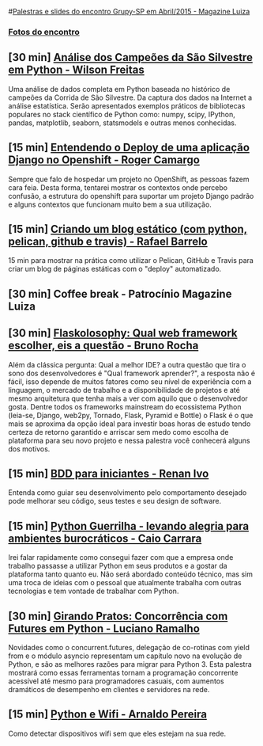 #[Palestras e slides do encontro Grupy-SP em Abril/2015 - Magazine Luiza](http://www.meetup.com/Grupy-SP/events/221188662/)

### [Fotos do encontro](https://www.flickr.com/photos/37128592@N03/sets/72157654095596804)

## [30 min] [Análise dos Campeões da São Silvestre em Python - Wilson Freitas](http://www.slideshare.net/wfreitas/analise-dos-campeoes-da-corrida-de-sao-silvestre-com-python)
Uma análise de dados completa em Python baseada no histórico de campeões da Corrida de São Silvestre. Da captura dos dados na Internet a análise estatística. Serão apresentados exemplos práticos de bibliotecas populares no stack científico de Python como: numpy, scipy, IPython, pandas, matplotlib, seaborn, statsmodels e outras menos conhecidas.

## [15 min] [Entendendo o Deploy de uma aplicação Django no Openshift - Roger Camargo]()
Sempre que falo de hospedar um projeto no OpenShift, as pessoas fazem cara feia. Desta forma, tentarei mostrar os contextos onde percebo confusão, a estrutura do openshift para suportar um projeto Django padrão e alguns contextos que funcionam muito bem a sua utilização.

## [15 min] [Criando um blog estático (com python, pelican, github e travis) - Rafael Barrelo](https://docs.google.com/presentation/d/149ZsO1mRNYV0A6LrOFi4Ra8Lo0S4dfVJpN-CbVWYu1I/edit)
15 min para mostrar na prática como utilizar o Pelican, GitHub e Travis para criar um blog de páginas estáticas com o "deploy" automatizado.

## [30 min] Coffee break - Patrocínio Magazine Luiza

## [30 min] [Flaskolosophy: Qual web framework escolher, eis a questão - Bruno Rocha](https://docs.google.com/presentation/d/1qKKPJPar7wsieXdscwNznyFRjfCQX9UKV9bpeVxh274/edit)
Além da clássica pergunta: Qual a melhor IDE? a outra questão que tira o sono dos desenvolvedores é "Qual framework aprender?", a resposta não é fácil, isso depende de muitos fatores como seu nível de experiência com a linguagem, o mercado de trabalho e a disponibilidade de projetos e até mesmo arquitetura que tenha mais a ver com aquilo que o desenvolvedor gosta. Dentre todos os frameworks mainstream do ecossistema Python (leia-se, Django, web2py, Tornado, Flask, Pyramid e Bottle) o Flask é o que mais se aproxima da opção ideal para investir boas horas de estudo tendo certeza de retorno garantido e arriscar sem medo como escolha de plataforma para seu novo projeto e nessa palestra você conhecerá alguns dos motivos.

## [15 min] [BDD para iniciantes - Renan Ivo](https://speakerdeck.com/renanivo/bdd)
Entenda como guiar seu desenvolvimento pelo comportamento desejado pode melhorar seu código, seus testes e seu design de software.

## [15 min] [Python Guerrilha - levando alegria para ambientes burocráticos - Caio Carrara](https://speakerdeck.com/cacarrara/python-guerrilha-levando-alegria-para-ambientes-burocraticos)
Irei falar rapidamente como consegui fazer com que a empresa onde trabalho passasse a utilizar Python em seus produtos e a gostar da plataforma tanto quanto eu. Não será abordado conteúdo técnico, mas sim uma troca de ideias com o pessoal que atualmente trabalha com outras tecnologias e tem vontade de trabalhar com Python.

## [30 min] [Girando Pratos: Concorrência com Futures em Python - Luciano Ramalho](https://speakerdeck.com/ramalho/girando-pratos-concorrencia-moderna-em-python)
Novidades como o concurrent.futures, delegação de co-rotinas com yield from e o módulo asyncio representam um capítulo novo na evolução de Python, e são as melhores razões para migrar para Python 3.
Esta palestra mostrará como essas ferramentas tornam a programação concorrente acessível até mesmo para programadores casuais, com aumentos dramáticos de desempenho em clientes e servidores na rede.

## [15 min] [Python e Wifi - Arnaldo Pereira]()
Como detectar dispositivos wifi sem que eles estejam na sua rede.
